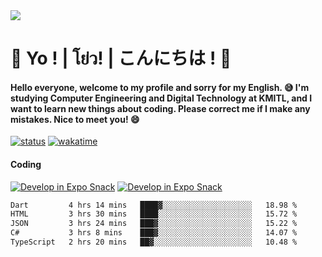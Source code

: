 <a href="#">
  <img src="https://user-images.githubusercontent.com/53619535/207896410-fee92aa4-65f2-4b27-91d3-86f8424178d3.gif" />
</a>

# 👋 Yo ! | โย่ว! | こんにちは ! 👋

<h4>Hello everyone, welcome to my profile and sorry for my English. 😅
I'm studying Computer Engineering and Digital Technology at KMITL, and I want to learn new things about coding. Please correct me if I make any mistakes. Nice to meet you! 😄</h4>

[![status](https://img.shields.io/badge/Freelance-Unavailable-red)](https://whyzotee.vercel.app)
[![wakatime](https://wakatime.com/badge/user/3ff4daa0-dc37-4cca-9446-11cce239b396.svg)](https://wakatime.com/@3ff4daa0-dc37-4cca-9446-11cce239b396)

#### Coding
[![Develop in Expo Snack](https://img.shields.io/badge/Flutter-119EFF.svg?style=for-the-badge&logo=flutter&labelColor=FFF&logoColor=119EFF)](https://flutter.dev/)
[![Develop in Expo Snack](https://img.shields.io/badge/Expo-000.svg?style=for-the-badge&logo=EXPO&labelColor=FFF&logoColor=000)](https://expo.dev/)

<!--START_SECTION:waka-->

```txt
Dart         4 hrs 14 mins   ████▓░░░░░░░░░░░░░░░░░░░░   18.98 %
HTML         3 hrs 30 mins   ████░░░░░░░░░░░░░░░░░░░░░   15.72 %
JSON         3 hrs 24 mins   ███▓░░░░░░░░░░░░░░░░░░░░░   15.22 %
C#           3 hrs 8 mins    ███▓░░░░░░░░░░░░░░░░░░░░░   14.07 %
TypeScript   2 hrs 20 mins   ██▓░░░░░░░░░░░░░░░░░░░░░░   10.48 %
```

<!--END_SECTION:waka-->

